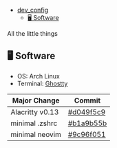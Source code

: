 
<!--toc:start-->

- [dev_config](#devconfig)
  - [🖥️ Software](#🖥️-software)
  <!--toc:end-->

All the little things

## 🖥️ Software

- OS: Arch Linux
- Terminal: [Ghostty](https://ghostty.org/)

| Major Change    | Commit                                                                                            |
|---------------- | ------------------------------------------------------------------------------------------------- |
| Alacritty v0.13 | [#d049f5c9](https://github.com/sudiplun/dotfiles/commit/d049f5c9cf09dd55afe057a02ef2a9d67ab7e9c0) |
| minimal .zshrc  | [#b1a9b55b](https://github.com/sudiplun/dotfiles/commit/b1a9b55bef44fc3fe7ed50d8e400d87023729323) |
| minimal neovim  | [#9c96f051](https://github.com/sudiplun/dotfiles/commit/9c96f0511208c6ba9375d4994e55e89c211e22a9) |
